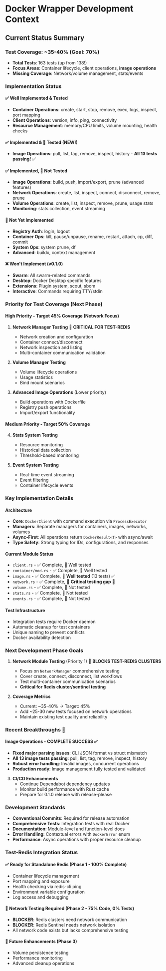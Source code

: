 # Docker Wrapper Development Context

## Current Status Summary

### Test Coverage: ~35-40% (Goal: 70%)
- **Total Tests**: 163 tests (up from 138!)
- **Focus Areas**: Container lifecycle, client operations, **image operations**
- **Missing Coverage**: Network/volume management, stats/events

### Implementation Status

#### ✅ Well Implemented & Tested
- **Container Operations**: create, start, stop, remove, exec, logs, inspect, port mapping
- **Client Operations**: version, info, ping, connectivity
- **Resource Management**: memory/CPU limits, volume mounting, health checks

#### ✅ Implemented & 🧪 Tested (NEW!)
- **Image Operations**: pull, list, tag, remove, inspect, history - **All 13 tests passing!** ✅

#### ✅ Implemented, 🔴 Not Tested  
- **Image Operations**: build, push, import/export, prune (advanced features)
- **Network Operations**: create, list, inspect, connect, disconnect, remove, prune
- **Volume Operations**: create, list, inspect, remove, prune, usage stats
- **Monitoring**: stats collection, event streaming

#### 🚧 Not Yet Implemented
- **Registry Auth**: login, logout
- **Container Ops**: kill, pause/unpause, rename, restart, attach, cp, diff, commit
- **System Ops**: system prune, df
- **Advanced**: buildx, context management

#### ❌ Won't Implement (v0.1.0)
- **Swarm**: All swarm-related commands
- **Desktop**: Docker Desktop specific features  
- **Extensions**: Plugin system, scout, sbom
- **Interactive**: Commands requiring TTY/stdin

### Priority for Test Coverage (Next Phase)

#### High Priority - Target 45% Coverage (Network Focus)
1. **Network Manager Testing** 🚨 **CRITICAL FOR TEST-REDIS**
   - Network creation and configuration
   - Container connect/disconnect  
   - Network inspection and listing
   - Multi-container communication validation

2. **Volume Manager Testing**
   - Volume lifecycle operations
   - Usage statistics
   - Bind mount scenarios

3. **Advanced Image Operations** (Lower priority)
   - Build operations with Dockerfile
   - Registry push operations
   - Import/export functionality

#### Medium Priority - Target 50% Coverage
4. **Stats System Testing**
   - Resource monitoring
   - Historical data collection
   - Threshold-based monitoring

5. **Event System Testing**
   - Real-time event streaming
   - Event filtering
   - Container lifecycle events

### Key Implementation Details

#### Architecture
- **Core**: `DockerClient` with command execution via `ProcessExecutor`
- **Managers**: Separate managers for containers, images, networks, volumes
- **Async-First**: All operations return `DockerResult<T>` with async/await
- **Type Safety**: Strong typing for IDs, configurations, and responses

#### Current Module Status
- `client.rs` - ✅ Complete, 🧪 Well tested
- `container/mod.rs` - ✅ Complete, 🧪 Well tested  
- `image.rs` - ✅ Complete, 🧪 **Well tested** (13 tests) ✅
- `network.rs` - ✅ Complete, 🔴 **Critical testing gap** 🚨
- `volume.rs` - ✅ Complete, 🔴 Not tested
- `stats.rs` - ✅ Complete, 🔴 Not tested
- `events.rs` - ✅ Complete, 🔴 Not tested

#### Test Infrastructure
- Integration tests require Docker daemon
- Automatic cleanup for test containers
- Unique naming to prevent conflicts
- Docker availability detection

### Next Development Phase Goals

1. **Network Module Testing** (Priority 1) 🚨 **BLOCKS TEST-REDIS CLUSTERS**
   - Focus on `NetworkManager` comprehensive testing
   - Cover create, connect, disconnect, list workflows  
   - Test multi-container communication scenarios
   - **Critical for Redis cluster/sentinel testing**

2. **Coverage Metrics**
   - Current: ~35-40% → Target: 45%
   - Add ~25-30 new tests focused on network operations
   - Maintain existing test quality and reliability

### Recent Breakthroughs 🎉

#### Image Operations - COMPLETE SUCCESS ✅
- **Fixed major parsing issues**: CLI JSON format vs struct mismatch
- **All 13 image tests passing**: pull, list, tag, remove, inspect, history
- **Robust error handling**: Invalid images, concurrent operations
- **Production ready**: Image management fully tested and validated

3. **CI/CD Enhancements**
   - Continue Dependabot dependency updates
   - Monitor build performance with Rust cache
   - Prepare for 0.1.0 release with release-please

### Development Standards
- **Conventional Commits**: Required for release automation
- **Comprehensive Tests**: Integration tests with real Docker
- **Documentation**: Module-level and function-level docs
- **Error Handling**: Contextual errors with `DockerError` enum
- **Performance**: Async operations with proper resource cleanup

### Test-Redis Integration Status

#### ✅ Ready for Standalone Redis (Phase 1 - 100% Complete)
- Container lifecycle management
- Port mapping and exposure  
- Health checking via redis-cli ping
- Environment variable configuration
- Log access and debugging

#### 🚧 Network Testing Required (Phase 2 - 75% Code, 0% Tests)
- **BLOCKER**: Redis clusters need network communication
- **BLOCKER**: Redis Sentinel needs network isolation
- All network code exists but lacks comprehensive testing

#### 🔸 Future Enhancements (Phase 3)
- Volume persistence testing
- Performance monitoring
- Advanced cleanup operations